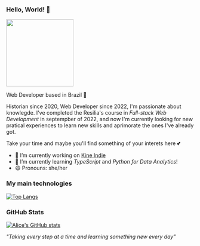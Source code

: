 ### Hello, World! 👋

<img src= 'https://user-images.githubusercontent.com/102565368/192811409-591e200e-f314-4dff-a96b-b89f539cf13b.gif' width='180'>

Web Developer based in Brazil 🦜

 Historian since 2020, Web Developer since 2022, I'm passionate about knowlegde. I've completed the Resilia's course in *Full-stack Web Development* in septempber of 2022, and now I'm currently looking for new pratical experiences to learn new skills and aprimorate the ones I've already got.
 
 Take your time and maybe you'll find something of your interets here 💕

- 🔭 I’m currently working on [Kine Indie](https://github.com/mirnatetzner/Cine-Indie-Page) 
- 🌱 I’m currently learning *TypeScript* and *Python for Data Analytics*!
- 😄 Pronouns: she/her

### My main technologies

[![Top Langs](https://github-readme-stats.vercel.app/api/top-langs/?username=alicebranq&layout=compact&theme=radical)](https://github.com/anuraghazra/github-readme-stats)

### GitHub Stats
[![Alice's GitHub stats](https://github-readme-stats.vercel.app/api?username=alicebranq&theme=radical)](https://github.com/anuraghazra/github-readme-stats)


*"Taking every step at a time and learning something new every day"*

<!--
**alicebranq/alicebranq** is a ✨ _special_ ✨ repository because its `README.md` (this file) appears on your GitHub profile.

Here are some ideas to get you started:

- 🔭 I’m currently working on ...
- 🌱 I’m currently learning ...
- 👯 I’m looking to collaborate on ...
- 🤔 I’m looking for help with ...
- 💬 Ask me about ...
- 📫 How to reach me: ...
- 😄 Pronouns: ...
- ⚡ Fun fact: ...
-->


